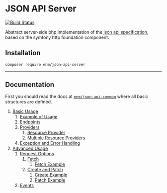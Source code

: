 JSON API Server
===============
[![Build Status](https://travis-ci.org/eosnewmedia/JSON-API-Server.svg?branch=master)](https://travis-ci.org/eosnewmedia/JSON-API-Server)

Abstract server-side php implementation of the [json api specification](http://jsonapi.org/format/), based on the symfony http foundation component.

## Installation

```sh
composer require enm/json-api-server
```

*****

## Documentation
First you should read the docs at [`enm/json-api-common`](https://eosnewmedia.github.io/JSON-API-Common/) where all basic structures are defined.

1. [Basic Usage](docs/01-basics.md)
    1. [Example of Usage](docs/01-basics.md#example-of-usage)
    1. [Endpoints](docs/01-basics.md#endpoints)
    1. [Providers](docs/01-basics.md#providers)
        1. [Resource Provider](docs/01-basics.md#resource-provider)
        1. [Multiple Resource Providers](docs/01-basics.md#multiple-resource-providers)
    1. [Exception and Error Handling](docs/01-basics.md#exception-and-error-handling)
1. [Advanced Usage](docs/02-advanced.md)
    1. [Request Options](docs/02-advanced.md#request-options)
        1. [Fetch](docs/02-advanced.md#fetch)
            1. [Fetch Example](docs/02-advanced.md#fetch-example)
        1. [Create and Patch](docs/02-advanced.md#create-and-patch)
            1. [Create Example](docs/02-advanced.md#create-example)
            1. [Patch Example](docs/02-advanced.md#patch-example)
    1. [Events](docs/02-advanced.md#events)
